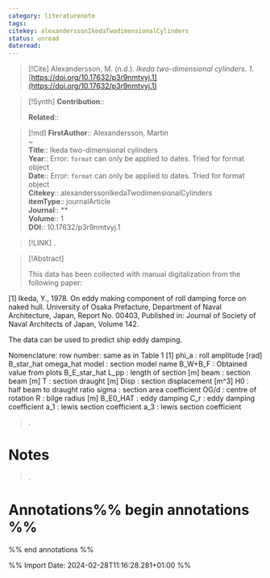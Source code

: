 ```yaml
---
category: literaturenote
tags: 
citekey: alexanderssonIkedaTwodimensionalCylinders
status: unread
dateread:
---
```


> [!Cite]
> Alexandersson, M. (n.d.). _Ikeda two-dimensional cylinders_. _1_. [https://doi.org/10.17632/p3r9nmtvyj.1](https://doi.org/10.17632/p3r9nmtvyj.1)

>[!Synth]
>**Contribution**:: 
>
>**Related**:: 
>

>[!md]
> **FirstAuthor**:: Alexandersson, Martin  
~    
> **Title**:: Ikeda two-dimensional cylinders  
> **Year**:: Error: `format` can only be applied to dates. Tried for format object  
> **Date**:: Error: `format` can only be applied to dates. Tried for format object  
> **Citekey**:: alexanderssonIkedaTwodimensionalCylinders  
> **itemType**:: journalArticle  
> **Journal**:: **  
> **Volume**:: 1  
> **DOI**:: 10.17632/p3r9nmtvyj.1    

> [!LINK] 
>.

> [!Abstract]
>
> This data has been collected with manual digitalization from the following paper: 

[1]
Ikeda, Y., 1978. On eddy making component of roll damping force on naked hull. University of Osaka Prefacture, Department of Naval Architecture, Japan, Report No. 00403, Published in: Journal of Society of Naval Architects of Japan, Volume 142.

The data can be used to predict ship eddy damping.

Nomenclature:
row number: same as in Table 1 [1]
phi_a : roll amplitude [rad]
B_star_hat
omega_hat
model : section model name
B_W+B_F : Obtained value from plots
B_E_star_hat
L_pp : length of section [m]
beam : section beam [m]
T : section draught [m]
Disp : section displacement [m^3]
H0 : half beam to draught ratio 
sigma : section area coefficient 
OG/d : centre of rotation
R : bilge radius [m]
B_E0_HAT : eddy damping
C_r : eddy damping coefficient
a_1 : lewis section coefficient
a_3 : lewis section coefficient
>.
> 
# Notes
>.


# Annotations%% begin annotations %%


%% end annotations %%

%% Import Date: 2024-02-28T11:16:28.281+01:00 %%
